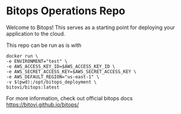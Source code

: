 # Bitops Operations Repo

Welcome to Bitops! This serves as a starting point for deploying your application to the cloud.

This repo can be run as is with
```
docker run \
-e ENVIRONMENT="test" \
-e AWS_ACCESS_KEY_ID=$AWS_ACCESS_KEY_ID \
-e AWS_SECRET_ACCESS_KEY=$AWS_SECRET_ACCESS_KEY \
-e AWS_DEFAULT_REGION="us-east-1" \
-v $(pwd):/opt/bitops_deployment \
bitovi/bitops:latest
```

For more information, check out official bitops docs https://bitovi.github.io/bitops/